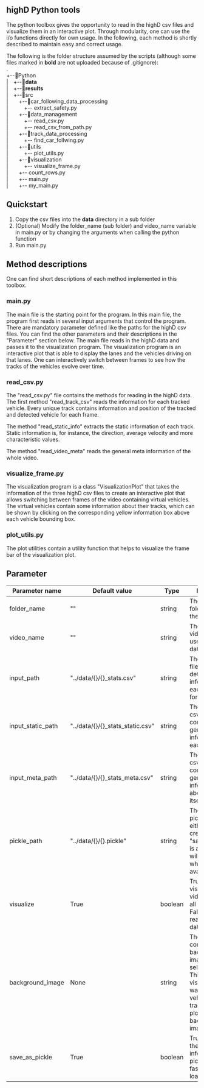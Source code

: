 ## highD Python tools
The python toolbox gives the opportunity to read in the highD csv files and visualize them in an interactive 
plot. Through modularity, one can use the i/o functions directly for own usage. In the following, 
each method is shortly described to maintain easy and correct usage.

The following is the folder structure assumed by the scripts (although some files marked in **bold** are not uploaded because of .gitignore):\
.\
+--:file_folder:Python\
|&emsp;+--:file_folder:**data**\
|&emsp;+--:file_folder:**results**\
|&emsp;+--:file_folder:src\
|&emsp;&emsp;+--:file_folder:car_following_data_processing\
|&emsp;&emsp;&emsp;+-- extract_safety.py\
|&emsp;&emsp;+--:file_folder:data_management\
|&emsp;&emsp;&emsp;+-- read_csv.py\
|&emsp;&emsp;&emsp;+-- read_csv_from_path.py\
|&emsp;&emsp;+--:file_folder:track_data_processing\
|&emsp;&emsp;&emsp;+-- find_car_follwing.py\
|&emsp;&emsp;+--:file_folder:utils\
|&emsp;&emsp;&emsp;+-- plot_utils.py\
|&emsp;&emsp;+--:file_folder:visualization\
|&emsp;&emsp;&emsp;+-- visualize_frame.py\
|&emsp;&emsp;+-- count_rows.py\
|&emsp;&emsp;+-- main.py\
|&emsp;&emsp;+-- my_main.py

## Quickstart
1) Copy the csv files into the **data** directory in a sub folder 
3) (Optional) Modify the folder_name (sub folder) and video_name variable in main.py or by changing 
the arguments when calling the python function
4) Run main.py

## Method descriptions
One can find short descriptions of each method implemented in this toolbox. 
### main.py
The main file is the starting point for the program. In this main file, the program first reads in 
several input arguments that control the program. There are mandatory parameter defined like the paths for the 
highD csv files. You can find the other parameters and their descriptions in the "Parameter" section below. The main file
reads in the highD data and passes it to the visualization program. The visualization program is an interactive plot that
is able to display the lanes and the vehicles driving on that lanes. One can interactively switch between frames to see 
how the tracks of the vehicles evolve over time. 
### read_csv.py
The "read_csv.py" file contains the methods for reading in the highD data. The first method "read_track_csv"
reads the information for each tracked vehicle. Every unique track contains information and position of the 
tracked and detected vehicle for each frame. 

The method "read_static_info" extracts the static information of each track. Static information is, for instance, the
direction, average velocity and more characteristic values. 

The method "read_video_meta" reads the general meta information of the whole video. 

### visualize_frame.py
The visualization program is a class "VisualizationPlot" that takes the information of the three highD csv files to create
an interactive plot that allows switching between frames of the video containing virtual vehicles. The virtual vehicles 
contain some information about their tracks, which can be shown by clicking on the corresponding yellow information box 
above each vehicle bounding box. 

### plot_utils.py
The plot utilities contain a utility function that helps to visualize the frame bar of the visualization plot.

## Parameter
Parameter name | Default value | Type | Description
 ---| ---| ---| ---
 folder_name | "" | string | The name of the folder in which the csv files lie.
 video_name | "" | string | The name of the video, which is used for the data paths.
 input_path | "../data/{}/{}_stats.csv" | string | The tracks csv file containing detailed information at each time step for each track.
 input_static_path | "../data/{}/{}_stats_static.csv" | string | The static tracks csv file containing the general information for each track.
 input_meta_path | "../data/{}/{}_stats_meta.csv" | string | The video meta csv file containing general information about the video itself.
 pickle_path | "../data/{}/{}.pickle" | string | The path to the pickle file that either will be created when "save_as_pickle" is activated or will be read when already available.
 visualize | True | boolean | True for visualizing the video including all tracks and False for just reading in the data.
 background_image | None | string | The path to the corresponding background image of the selected video. This triggers the visualization in a way that the vehicles and its tracks are plotted on this background image
 save_as_pickle | True | boolean | True for saving the read in information in a pickle file for faster future loading.


